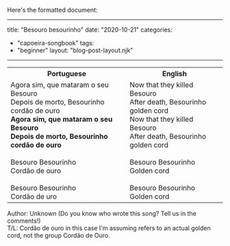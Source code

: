 Here's the formatted document:

---
title: "Besouro besourinho"
date: "2020-10-21"
categories: 
  - "capoeira-songbook"
tags: 
  - "beginner"
layout: "blog-post-layout.njk"
---

<table class="capoeira-table">
    <tr class="header-row">
        <th>Portuguese</th>
        <th>English</th>
    </tr>
    <tr>
        <td>Agora sim, que mataram o seu Besouro<br>
Depois de morto, Besourinho cordão de ouro<br>
<strong>Agora sim, que mataram o seu Besouro<br>
Depois de morto, Besourinho cordão de ouro</strong><br>
<br>
Besouro Besourinho<br>
Cordão de ouro<br>
<br>
Besouro Besourinho<br>
Cordão de uro</td>
        <td>Now that they killed Besouro<br>
After death, Besourinho golden cord<br>
Now that they killed Besouro<br>
After death, Besourinho golden cord<br>
<br>
Besouro Besourinho<br>
Golden cord<br>
<br>
Besouro Besourinho<br>
Golden cord</td>
    </tr>
</table>

<figcaption>

Author: Unknown (Do you know who wrote this song? Tell us in the comments!)  
T/L: Cordão de ouro in this case I'm assuming refers to an actual golden cord, not the group Cordão de Ouro.

</figcaption>